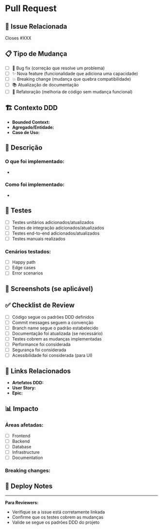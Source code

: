 # Pull Request

## 🎯 Issue Relacionada
Closes #XXX

## 📋 Tipo de Mudança
- [ ] 🐛 Bug fix (correção que resolve um problema)
- [ ] ✨ Nova feature (funcionalidade que adiciona uma capacidade)
- [ ] 💥 Breaking change (mudança que quebra compatibilidade)
- [ ] 📚 Atualização de documentação
- [ ] 🔧 Refatoração (melhoria de código sem mudança funcional)

## 🏗️ Contexto DDD
- **Bounded Context:** <!-- Ex: Sales, Inventory, Billing -->
- **Agregado/Entidade:** <!-- Se aplicável -->
- **Caso de Uso:** <!-- Se aplicável -->

## 📖 Descrição
<!-- Descreva suas mudanças de forma clara -->

### O que foi implementado:
- 

### Como foi implementado:
- 

## 🧪 Testes
- [ ] Testes unitários adicionados/atualizados
- [ ] Testes de integração adicionados/atualizados  
- [ ] Testes end-to-end adicionados/atualizados
- [ ] Testes manuais realizados

### Cenários testados:
- [ ] Happy path
- [ ] Edge cases
- [ ] Error scenarios

## 📸 Screenshots (se aplicável)
<!-- Adicione screenshots para mudanças de UI -->

## ✅ Checklist de Review
- [ ] Código segue os padrões DDD definidos
- [ ] Commit messages seguem a convenção
- [ ] Branch name segue o padrão estabelecido
- [ ] Documentação foi atualizada (se necessário)
- [ ] Testes cobrem as mudanças implementadas
- [ ] Performance foi considerada
- [ ] Segurança foi considerada
- [ ] Acessibilidade foi considerada (para UI)

## 🔗 Links Relacionados
- **Artefatos DDD:** <!-- Links para documentação DE/DBA -->
- **User Story:** <!-- Link para user story se aplicável -->
- **Epic:** <!-- Link para epic relacionado -->

## 📊 Impacto
### Áreas afetadas:
- [ ] Frontend
- [ ] Backend  
- [ ] Database
- [ ] Infrastructure
- [ ] Documentation

### Breaking changes:
<!-- Liste qualquer breaking change -->

## 🚀 Deploy Notes
<!-- Instruções especiais para deploy, se necessário -->

---

**Para Reviewers:**
- Verifique se a issue está corretamente linkada
- Confirme que os testes cobrem as mudanças
- Valide se segue os padrões DDD do projeto